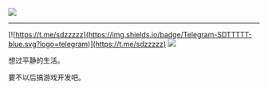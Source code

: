 

![](https://octodex.github.com/images/labtocat.png)

---

[![https://t.me/sdzzzzz](https://img.shields.io/badge/Telegram-SDTTTTT-blue.svg?logo=telegram)](https://t.me/sdzzzzz)
[![](https://img.shields.io/badge/bilibili-SDTTTTT-red?logo=niconico)](https://space.bilibili.com/27781539)

想过平静的生活。

要不以后搞游戏开发吧。

